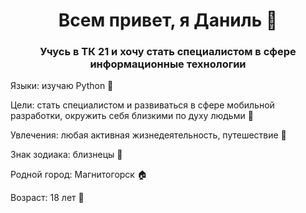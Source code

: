 <h1 align="center">Всем привет, я Даниль 👋 </a>
<h3 align="center">Учусь в ТК 21 и хочу стать специалистом в сфере информационные технологии </h3>

Языки: изучаю Python 🐍

Цели: стать специалистом и развиваться в сфере мобильной разработки, окружить себя близкими по духу людьми 🚀

Увлечения: любая активная жизнедеятельность, путешествие 🏃

Знак зодиака: близнецы 👥

Родной город: Магнитогорск 🏠

Возраст: 18 лет 🧑
